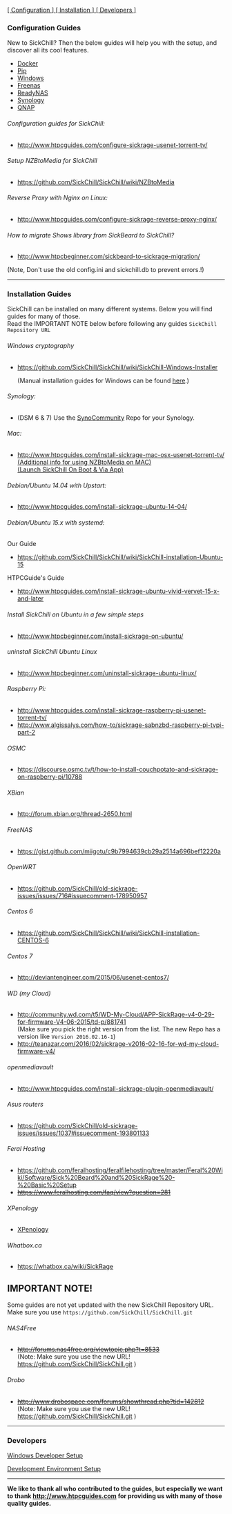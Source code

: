 [ [ Configuration ] ](#Configuration-Guides) [ [ Installation ] ](#Installation-Guides) [ [ Developers ] ](#Developers)

### Configuration Guides

New to SickChill? Then the below guides will help you with the setup, and discover all its cool features.

- [Docker](https://github.com/SickChill/SickChill/wiki/Docker)
- [Pip](https://github.com/SickChill/SickChill/wiki/Pip)
- [Windows](https://github.com/SickChill/SickChillInstaller/releases/latest)
- [Freenas](https://github.com/SickChill/SickChill/wiki/Freenas)
- [ReadyNAS](https://github.com/SickChill/SickChill/wiki/ReadyNAS)
- [Synology](https://github.com/SickChill/SickChill/wiki/Synology)
- [QNAP](https://github.com/OneCDOnly/sherpa)

###### Configuration guides for SickChill:

- http://www.htpcguides.com/configure-sickrage-usenet-torrent-tv/

###### Setup NZBtoMedia for SickChill

- https://github.com/SickChill/SickChill/wiki/NZBtoMedia

###### Reverse Proxy with Nginx on Linux:

- http://www.htpcguides.com/configure-sickrage-reverse-proxy-nginx/

###### How to migrate Shows library from SickBeard to SickChill?

- http://www.htpcbeginner.com/sickbeard-to-sickrage-migration/

(Note, Don't use the old config.ini and sickchill.db to prevent errors.!)

---

### Installation Guides

SickChill can be installed on many different systems. Below you will find guides for many of those.  
Read the IMPORTANT NOTE below before following any guides `SickChill Repository URL`

###### Windows cryptography

- https://github.com/SickChill/SickChill/wiki/SickChill-Windows-Installer

  (Manual installation guides for Windows can be found [here](https://github.com/SickChill/SickChill/wiki/SickChill-Windows-Installer#manual-installation-guides-for-windows).)

###### Synology:

- (DSM 6 & 7) Use the [SynoCommunity](https://synocommunity.com/#easy-install) Repo for your Synology.

###### Mac:

- http://www.htpcguides.com/install-sickrage-mac-osx-usenet-torrent-tv/  
  [(Additional info for using NZBtoMedia on MAC)](https://gist.github.com/XxUnkn0wnxX/bf3d848232f4a71b6556)  
  [(Launch SickChill On Boot & Via App)](https://gist.github.com/XxUnkn0wnxX/d199daecc5c414174cf9)

###### Debian/Ubuntu 14.04 with Upstart:

- http://www.htpcguides.com/install-sickrage-ubuntu-14-04/

###### Debian/Ubuntu 15.x with systemd:

Our Guide

- https://github.com/SickChill/SickChill/wiki/SickChill-installation-Ubuntu-15

HTPCGuide's Guide

- http://www.htpcguides.com/install-sickrage-ubuntu-vivid-vervet-15-x-and-later

###### Install SickChill on Ubuntu in a few simple steps

- http://www.htpcbeginner.com/install-sickrage-on-ubuntu/

###### uninstall SickChill Ubuntu Linux

- http://www.htpcbeginner.com/uninstall-sickrage-ubuntu-linux/

###### Raspberry Pi:

- http://www.htpcguides.com/install-sickrage-raspberry-pi-usenet-torrent-tv/
- http://www.algissalys.com/how-to/sickrage-sabnzbd-raspberry-pi-tvpi-part-2

###### OSMC

- https://discourse.osmc.tv/t/how-to-install-couchpotato-and-sickrage-on-raspberry-pi/10788

###### XBian

- http://forum.xbian.org/thread-2650.html

###### FreeNAS

- https://gist.github.com/miigotu/c9b7994639cb29a2514a696bef12220a

###### OpenWRT

- https://github.com/SickChill/old-sickrage-issues/issues/716#issuecomment-178950957

###### Centos 6

- https://github.com/SickChill/SickChill/wiki/SickChill-installation-CENTOS-6

###### Centos 7

- http://deviantengineer.com/2015/06/usenet-centos7/

###### WD (my Cloud)

- http://community.wd.com/t5/WD-My-Cloud/APP-SickRage-v4-0-29-for-firmware-V4-06-2015/td-p/881741  
  (Make sure you pick the right version from the list. The new Repo has a version like `Version 2016.02.16-1`)
- http://teanazar.com/2016/02/sickrage-v2016-02-16-for-wd-my-cloud-firmware-v4/

###### openmediavault

- http://www.htpcguides.com/install-sickrage-plugin-openmediavault/

###### Asus routers

- https://github.com/SickChill/old-sickrage-issues/issues/1037#issuecomment-193801133

###### Feral Hosting

- https://github.com/feralhosting/feralfilehosting/tree/master/Feral%20Wiki/Software/Sick%20Beard%20and%20SickRage%20-%20Basic%20Setup
- ~~https://www.feralhosting.com/faq/view?question=281~~

###### XPenology

- [XPenology](https://idmedia.no/general/sickrage-dead-long-live-sickrage/)

###### Whatbox.ca

- https://whatbox.ca/wiki/SickRage

## IMPORTANT NOTE!

Some guides are not yet updated with the new SickChill Repository URL.  
Make sure you use `https://github.com/SickChill/SickChill.git`

###### NAS4Free

- ~~http://forums.nas4free.org/viewtopic.php?t=8533~~  
  (Note: Make sure you use the new URL! https://github.com/SickChill/SickChill.git )

###### Drobo

- ~~http://www.drobospace.com/forums/showthread.php?tid=142812~~  
  (Note: Make sure you use the new URL! https://github.com/SickChill/SickChill.git )

---

### Developers

[Windows Developer Setup](https://github.com/SickChill/SickChill/wiki/SickChill-Developer-Windows-Setup)

[Development Environment Setup](https://github.com/SickChill/SickChill/wiki/How-to-setup-a-development-enviroment)


---

**We like to thank all who contributed to the guides, but especially we want to thank http://www.htpcguides.com for providing us with many of those quality guides.**
